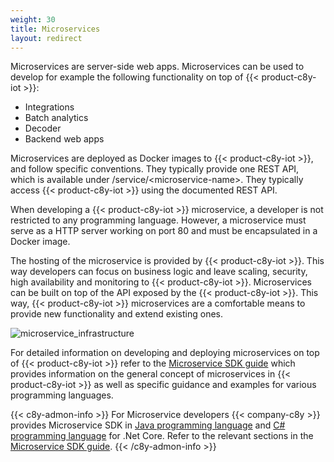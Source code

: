 ```yaml
---
weight: 30
title: Microservices
layout: redirect
---
```


Microservices are server-side web apps. Microservices can be used to develop for example the following functionality on top of {{< product-c8y-iot >}}:

* Integrations
* Batch analytics
* Decoder
* Backend web apps

Microservices are deployed as Docker images to {{< product-c8y-iot >}}, and follow specific conventions. They typically provide one REST API, which is available under /service/&lt;microservice-name&gt;. They typically access {{< product-c8y-iot >}} using the documented REST API.

When developing a {{< product-c8y-iot >}} microservice, a developer is not restricted to any programming language. However, a microservice must serve as a HTTP server working on port 80 and must be encapsulated in a Docker image.

The hosting of the microservice is provided by {{< product-c8y-iot >}}. This way developers can focus on business logic and leave scaling, security, high availability and monitoring to {{< product-c8y-iot >}}. Microservices can be built on top of the API exposed by the {{< product-c8y-iot >}}. This way, {{< product-c8y-iot >}} microservices are a comfortable means to provide new functionality and extend existing ones.

![microservice_infrastructure](/images/concepts-guide/microservice_infrastructure.png)

For detailed information on developing and deploying microservices on top of {{< product-c8y-iot >}} refer to the [Microservice SDK guide](/microservice-sdk/introduction) which provides information on the general concept of microservices in {{< product-c8y-iot >}} as well as specific guidance and examples for various programming languages.

{{< c8y-admon-info >}}
For Microservice developers {{< company-c8y >}} provides Microservice SDK in [Java programming language](/microservice-sdk/java) and [C# programming language](/microservice-sdk/cs) for .Net Core. Refer to the relevant sections in the [Microservice SDK guide](/microservice-sdk/introduction).
{{< /c8y-admon-info >}}
